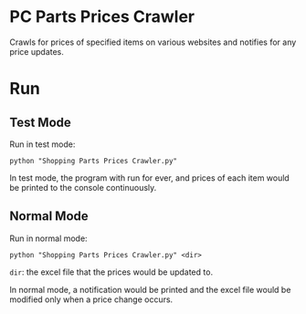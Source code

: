 # PC Parts Prices Crawler
Crawls for prices of specified items on various websites and notifies for any price updates.
# Run
## Test Mode
Run in test mode:
```
python "Shopping Parts Prices Crawler.py"
```
In test mode, the program with run for ever, and prices of each item would be printed to the console continuously.

## Normal Mode
Run in normal mode:
```
python "Shopping Parts Prices Crawler.py" <dir>
```
`dir`: the excel file that the prices would be updated to.

In normal mode, a notification would be printed and the excel file would be modified only when a price change occurs.
